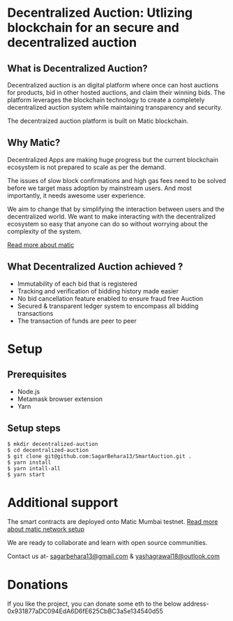 Decentralized Auction: Utlizing blockchain for an secure and decentralized auction
==================================================================================

What is Decentralized Auction?
------------------------------

Decentralized auction is an digital platform where once can host auctions for products,
bid in other hosted auctions, and claim their winning bids. The platform leverages the
blockchain technology to create a completely decentralized auction system while maintaining
transparency and security.

The decentraized auction platform is built on Matic blockchain.


Why Matic?
----------

Decentralized Apps are making huge progress but the current blockchain ecosystem is not prepared to scale as per the demand.

The issues of slow block confirmations and high gas fees need to be solved before we target mass adoption by mainstream users. And most importantly, it needs awesome user experience.

We aim to change that by simplifying the interaction between users and the decentralized world. We want to make interacting with the decentralized ecosystem so easy that anyone can do so without worrying about the complexity of the system.

[Read more about matic](https://matic.network/)


What Decentralized Auction achieved ?
------------------------------------
  - Immutability of each bid that is registered
  - Tracking and verification of bidding history made easier
  - No bid cancellation feature enabled to ensure fraud free Auction
  - Secured & transparent ledger system to encompass all bidding transactions
  - The transaction of funds are peer to peer

Setup
=====

Prerequisites
-------------
- Node.js
- Metamask browser extension
- Yarn

Setup steps
-----------
```
$ mkdir decentralized-auction
$ cd decentralized-auction
$ git clone git@github.com:SagarBehara13/SmartAuction.git .
$ yarn install
$ yarn intall-all
$ yarn start
```

Additional support
==================

The smart contracts are deployed onto Matic Mumbai testnet.
[Read more about matic network setup](https://docs.matic.network/docs/develop/metamask/config-matic
)

We are ready to collaborate and learn with open source communities.

Contact us at- sagarbehara13@gmail.com & yashagrawal18@outlook.com

Donations
=========
If you like the project, you can donate some eth to the below address- 0x931877aDC094EdA6D6fE625CbBC3a5e134540d55
